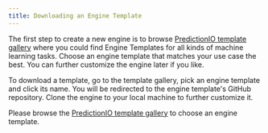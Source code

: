 ```yaml
---
title: Downloading an Engine Template
---
```


<!--
Licensed to the Apache Software Foundation (ASF) under one or more
contributor license agreements.  See the NOTICE file distributed with
this work for additional information regarding copyright ownership.
The ASF licenses this file to You under the Apache License, Version 2.0
(the "License"); you may not use this file except in compliance with
the License.  You may obtain a copy of the License at

    http://www.apache.org/licenses/LICENSE-2.0

Unless required by applicable law or agreed to in writing, software
distributed under the License is distributed on an "AS IS" BASIS,
WITHOUT WARRANTIES OR CONDITIONS OF ANY KIND, either express or implied.
See the License for the specific language governing permissions and
limitations under the License.
-->

The first step to create a new engine is to browse [PredictionIO template
gallery](/gallery/template-gallery) where you could find Engine Templates for
all kinds of machine learning tasks. Choose an engine template that matches your
use case the best. You can further customize the engine later if you like.

To download a template, go to the template gallery, pick an engine template and
click its name. You will be redirected to the engine template's GitHub
repository. Clone the engine to your local machine to further customize it.

Please browse the [PredictionIO template gallery](/gallery/template-gallery) to
choose an engine template.
